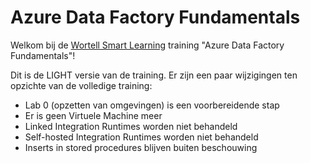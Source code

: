 # Azure Data Factory Fundamentals

Welkom bij de [Wortell Smart Learning](https://www.wortell.nl/nl/smart-learning) training "Azure Data Factory Fundamentals"!

Dit is de LIGHT versie van de training. Er zijn een paar wijzigingen ten opzichte van de volledige training:

* Lab 0 (opzetten van omgevingen) is een voorbereidende stap
* Er is geen Virtuele Machine meer
* Linked Integration Runtimes worden niet behandeld
* Self-hosted Integration Runtimes worden niet behandeld
* Inserts in stored procedures blijven buiten beschouwing

